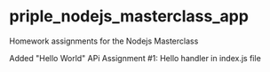 # priple_nodejs_masterclass_app
Homework assignments for the Nodejs Masterclass


Added "Hello World" APi Assignment #1: Hello handler in index.js file
